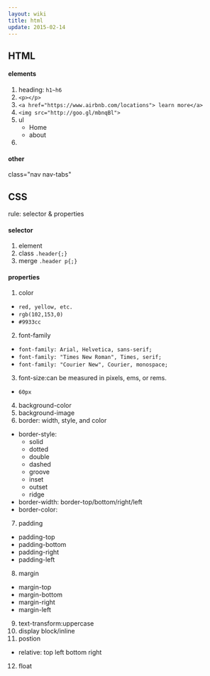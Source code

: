 ```yaml
---
layout: wiki
title: html
update: 2015-02-14
---
```


## HTML

#### elements
1. heading: `h1~h6`
2. `<p></p>`
3. `<a href="https://www.airbnb.com/locations"> learn more</a>`
4. `<img src="http://goo.gl/mbnqBl">`
5. ul
        <ul>
          <li>Home</li>
          <li>about</li>
        </ul>
6.

#### other
class="nav nav-tabs"


## CSS
rule: selector & properties

#### selector
1. element
2. class `.header{;}`
3. merge `.header p{;}`

#### properties
1. color
  - `red, yellow, etc.`
  - `rgb(102,153,0)`
  - `#9933cc`
2. font-family
  - `font-family: Arial, Helvetica, sans-serif;`
  - `font-family: "Times New Roman", Times, serif;`
  -  `font-family: "Courier New", Courier, monospace;`
3. font-size:can be measured in pixels, ems, or rems.
  - `60px`
4. background-color
5. background-image
6. border: width, style, and color
  * border-style:
      - solid
      - dotted
      - double
      - dashed
      - groove
      - inset
      - outset
      - ridge
  * border-width: border-top/bottom/right/left
  * border-color:
7. padding
  - padding-top
  - padding-bottom
  - padding-right
  - padding-left
8. margin
  - margin-top
  - margin-bottom
  - margin-right
  - margin-left
9. text-transform:uppercase
10. display block/inline
11. postion
  - relative: top left bottom right
12. float
